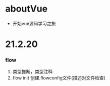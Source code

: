 # aboutVue
 - 开始vue源码学习之旅
 
 # 21.2.20
 ### flow
1. 类型推断，类型注释
2. flow init 创建.flowconfig文件(描述对文件检查)
